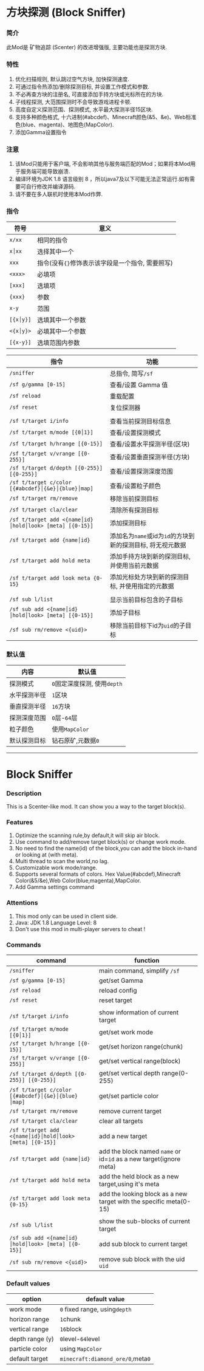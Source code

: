 # 方块探测 (Block Sniffer)

### 简介
此Mod是 矿物追踪 (Scenter) 的改进增强版, 主要功能也是探测方块.

### 特性
1. 优化扫描规则, 默认跳过空气方块, 加快探测速度.
2. 可通过指令热添加/删除探测目标, 并设置工作模式和参数.
3. 不必再查方块的注册名, 可直接添加手持方块或光标所在的方块.
4. 子线程探测, 大范围探测时不会导致游戏进程卡顿.
5. 高度自定义探测范围、探测模式, 水平最大探测半径15区块.
6. 支持多种颜色格式, 十六进制(#abcdef)、Minecraft颜色(&5、&e)、Web标准色(blue、magenta)、地图色(MapColor).
7. 添加Gamma设置指令

### 注意
1. 该Mod只能用于客户端, 不会影响其他与服务端匹配的Mod；如果将本Mod用于服务端可能导致崩溃.
2. 编译环境为JDK 1.8 语言级别 8 ，所以java7及以下可能无法正常运行.如有需要可自行修改并编译源码.
3. 请不要在多人联机时使用本Mod作弊.

### 指令
|符号|意义|
|---|---|
|`x/xx`|相同的指令|
|`x│xx`|选择其中一个|
|`xxx`|指令(没有`{}`修饰表示该字段是一个指令, 需要照写)|
|`<xxx>`|必填项|
|`[xxx]`|选填项|
|`{xxx}`|参数|
|`x-y`|范围|
|`[{x│y}]`|选填其中一个参数|
|`<{x│y}>`|必填其中一个参数|
|`[{x-y}]`|选填范围内参数|

|指令|功能|
|---|---|
|`/sniffer`|总指令, 简写`/sf`|
|`/sf g/gamma [0-15]`|查看/设置 Gamma 值|
|`/sf reload`|重载配置|
|`/sf reset`|复位探测器|
|||
|`/sf t/target i/info`|查看当前探测目标信息|
|`/sf t/target m/mode [{0│1}]`|查看/设置探测模式|
|`/sf t/target h/hrange [{0-15}]`|查看/设置水平探测半径(区块)|
|`/sf t/target v/vrange [{0-255}]`|查看/设置垂直探测半径(方块)|
|`/sf t/target d/depth [{0-255}] [{0-255}]`|查看/设置探测深度范围|
|`/sf t/target c/color [{#abcdef}│{&e}│{blue}│map]`|查看/设置粒子颜色|
|`/sf t/target rm/remove`|移除当前探测目标|
|`/sf t/target cla/clear`|清除所有探测目标|
|`/sf t/target add <{name│id}│hold│look> [meta] [{0-15}]`|添加探测目标|
|`/sf t/target add {name│id}`|添加名为`name`或id为`id`的方块到新的探测目标, 将无视元数据|
|`/sf t/target add hold meta`|添加手持方块到新的探测目标, 并使用当前元数据|
|`/sf t/target add look meta {0-15}`|添加光标处方块到新的探测目标, 并使用指定的元数据|
|||
|`/sf sub l/list`|显示当前目标包含的子目标|
|`/sf sub add <{name│id}│hold│look> [meta] [{0-15}]`|添加子目标|
|`/sf sub rm/remove <{uid}>`|移除当前目标下id为`uid`的子目标|

### 默认值
|内容|默认值|
|---|---|
|探测模式|`0`固定深度探测, 使用`depth`|
|水平探测半径|`1`区块|
|垂直探测半径|`16`方块|
|探测深度范围|`0`层-`64`层|
|粒子颜色|使用`MapColor`|
|默认探测目标|钻石原矿,元数据`0`|

---

# Block Sniffer

### Description
This is a Scenter-like mod. It can show you a way to the target block(s).

### Features
1. Optimize the scanning rule,by default,it will skip air block.
2. Use command to add/remove target block(s) or change work mode.
3. No need to find the name(id) of the block,you can add the block in-hand or looking at (with meta).
4. Multi thread to scan the world,no lag.
5. Customizable work mode/range.
6. Supports several formats of colors. Hex Value(#abcdef),Minecraft Color(&5/&e),Web Color(blue,magenta),MapColor.
7. Add Gamma settings command

### Attentions
1. This mod only can be used in client side.
2. Java: JDK 1.8  Language Level: 8
3. Don't use this mod in multi-player servers to cheat !

### Commands

|command|function|
|---|---|
|`/sniffer`|main command, simplify `/sf`|
|`/sf g/gamma [0-15]`|get/set Gamma|
|`/sf reload`|reload config|
|`/sf reset`|reset target|
|||
|`/sf t/target i/info`|show information of current target|
|`/sf t/target m/mode [{0│1}]`|get/set work mode|
|`/sf t/target h/hrange [{0-15}]`|get/set horizon range(chunk)|
|`/sf t/target v/vrange [{0-255}]`|get/set vertical range(block)|
|`/sf t/target d/depth [{0-255}] [{0-255}]`|get/set vertical depth range(0-255)|
|`/sf t/target c/color [{#abcdef}│{&e}│{blue}│map]`|get/set particle color|
|`/sf t/target rm/remove`|remove current target|
|`/sf t/target cla/clear`|clear all targets|
|`/sf t/target add <{name│id}│hold│look> [meta] [{0-15}]`|add a new target|
|`/sf t/target add {name│id}`|add the block named `name` or id=`id` as a new target(ignore meta)|
|`/sf t/target add hold meta`|add the held block as a new target,using it's meta|
|`/sf t/target add look meta {0-15}`|add the looking block as a new target with the specific meta(0-15)|
|||
|`/sf sub l/list`|show the sub-blocks of current target|
|`/sf sub add <{name│id}│hold│look> [meta] [{0-15}]`|add sub block to current target|
|`/sf sub rm/remove <{uid}>`|remove sub block with the uid `uid`|

### Default values
|option|default value|
|---|---|
|work mode|`0` fixed range, using`depth`|
|horizon range|`1`chunk|
|vertical range|`16`block|
|depth range (y)|`0`level-`64`level|
|particle color|using `MapColor`|
|default target|`minecraft:diamond_ore/0`,meta`0`|
